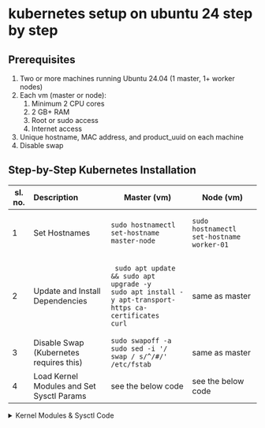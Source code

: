# kubernetes setup on ubuntu 24 step by step
## Prerequisites
1. Two or more machines running Ubuntu 24.04 (1 master, 1+ worker nodes)
2. Each vm (master or node):
   1. Minimum 2 CPU cores
   2. 2 GB+ RAM
   3. Root or sudo access
   4. Internet access
3. Unique hostname, MAC address, and product_uuid on each machine
4. Disable swap

## Step-by-Step Kubernetes Installation
| sl. no. | Description | Master (vm) | Node (vm) |
| --- | :--- | --- | --- | 
| 1 | Set Hostnames | <pre><code>sudo hostnamectl set-hostname master-node</code></pre> | <pre><code>sudo hostnamectl set-hostname worker-01</code></pre> |
| 2 | Update and Install Dependencies | <pre><code> sudo apt update && sudo apt upgrade -y &#10; sudo apt install -y apt-transport-https ca-certificates curl</code></pre> | same as master | 
| 3 | Disable Swap (Kubernetes requires this) | <span> `sudo swapoff -a` <br> <span> `sudo sed -i '/ swap / s/^/#/' /etc/fstab` | same as master | 
| 4 | Load Kernel Modules and Set Sysctl Params | see the below code | see the below code | 
<details>
<summary>Kernel Modules & Sysctl Code</summary>

```bash
cat <<EOF | sudo tee /etc/modules-load.d/k8s.conf
br_netfilter
EOF

cat <<EOF | sudo tee /etc/sysctl.d/k8s.conf
net.bridge.bridge-nf-call-ip6tables = 1
net.bridge.bridge-nf-call-iptables = 1
net.ipv4.ip_forward = 1
EOF

sudo sysctl --system
```



- [x] Write the press release
- [ ] Update the website
- [ ] Contact the media

